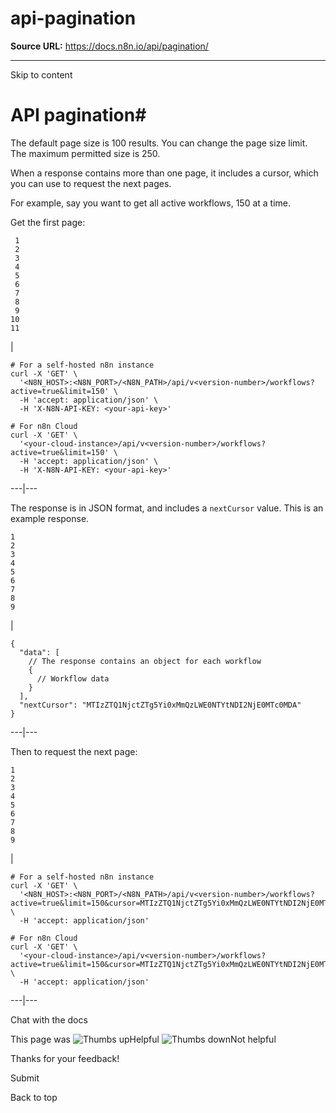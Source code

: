 # api-pagination

**Source URL:** https://docs.n8n.io/api/pagination/

---

Skip to content 

[ ](https://github.com/n8n-io/n8n-docs/edit/main/docs/api/pagination.md "Edit this page")

# API pagination#

The default page size is 100 results. You can change the page size limit. The maximum permitted size is 250.

When a response contains more than one page, it includes a cursor, which you can use to request the next pages.

For example, say you want to get all active workflows, 150 at a time.

Get the first page:
    
    
     1
     2
     3
     4
     5
     6
     7
     8
     9
    10
    11

| 
    
    
    # For a self-hosted n8n instance
    curl -X 'GET' \
      '<N8N_HOST>:<N8N_PORT>/<N8N_PATH>/api/v<version-number>/workflows?active=true&limit=150' \
      -H 'accept: application/json' \
      -H 'X-N8N-API-KEY: <your-api-key>'
    
    # For n8n Cloud
    curl -X 'GET' \
      '<your-cloud-instance>/api/v<version-number>/workflows?active=true&limit=150' \
      -H 'accept: application/json' \
      -H 'X-N8N-API-KEY: <your-api-key>'
      
  
---|---  
  
The response is in JSON format, and includes a `nextCursor` value. This is an example response.
    
    
    1
    2
    3
    4
    5
    6
    7
    8
    9

| 
    
    
    {
      "data": [
        // The response contains an object for each workflow
        {
          // Workflow data
        }
      ],
      "nextCursor": "MTIzZTQ1NjctZTg5Yi0xMmQzLWE0NTYtNDI2NjE0MTc0MDA"
    }
      
  
---|---  
  
Then to request the next page:
    
    
    1
    2
    3
    4
    5
    6
    7
    8
    9

| 
    
    
    # For a self-hosted n8n instance
    curl -X 'GET' \
      '<N8N_HOST>:<N8N_PORT>/<N8N_PATH>/api/v<version-number>/workflows?active=true&limit=150&cursor=MTIzZTQ1NjctZTg5Yi0xMmQzLWE0NTYtNDI2NjE0MTc0MDA' \
      -H 'accept: application/json'
    
    # For n8n Cloud
    curl -X 'GET' \
      '<your-cloud-instance>/api/v<version-number>/workflows?active=true&limit=150&cursor=MTIzZTQ1NjctZTg5Yi0xMmQzLWE0NTYtNDI2NjE0MTc0MDA' \
      -H 'accept: application/json'
      
  
---|---  
  
Chat with the docs

This page was ![Thumbs up](/_images/assets/thumb_up.png)Helpful  ![Thumbs down](/_images/assets/thumb_down.png)Not helpful 

Thanks for your feedback! 

Submit 

Back to top